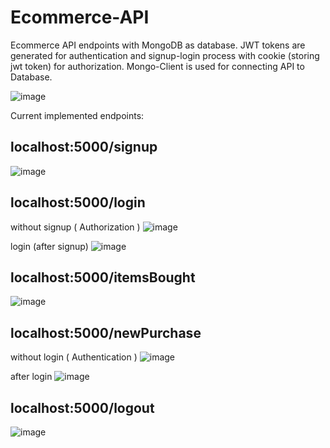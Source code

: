 # Ecommerce-API
Ecommerce API endpoints with MongoDB as database.
JWT tokens are generated for authentication and signup-login process with cookie (storing jwt token) for authorization.
Mongo-Client is used for connecting API to Database.

![image](https://user-images.githubusercontent.com/24872414/88535631-e60af080-d027-11ea-8bf8-86871902f185.png)

Current implemented endpoints:
## localhost:5000/signup

  ![image](https://user-images.githubusercontent.com/24872414/88532632-90801500-d022-11ea-8052-bd9a905f9261.png)

## localhost:5000/login

  without signup ( Authorization )
  ![image](https://user-images.githubusercontent.com/24872414/88532764-ca511b80-d022-11ea-8f28-04a42c6b7ce2.png)

  login (after signup)
  ![image](https://user-images.githubusercontent.com/24872414/88532857-efde2500-d022-11ea-9bfc-d5a09be7543d.png)

## localhost:5000/itemsBought
  ![image](https://user-images.githubusercontent.com/24872414/88534742-59136780-d026-11ea-907d-cf894e3da8a9.png)

## localhost:5000/newPurchase

  without login ( Authentication )
  ![image](https://user-images.githubusercontent.com/24872414/88538313-c4603800-d02c-11ea-8565-0368a1cd1a83.png)

  after login
  ![image](https://user-images.githubusercontent.com/24872414/88533639-3f712080-d024-11ea-92db-06a8d0d73413.png)

## localhost:5000/logout
  ![image](https://user-images.githubusercontent.com/24872414/88533881-9676f580-d024-11ea-927f-a4f3fbbfa0d3.png)


